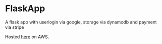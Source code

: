 # FlaskApp

A flask app with userlogin via google, storage via dynamodb and payment via stripe

Hosted [here](https://janericapp.eu-central-1.elasticbeanstalk.com) on AWS.

